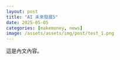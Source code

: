```yaml
---
layout: post
title: "AI 未來發展5"
date: 2025-05-05
categories: [makemoney, news]
image: /assets/assets/img/post/test_1.png
---
```

這是內文內容。